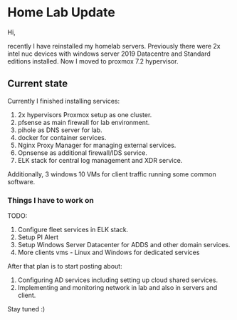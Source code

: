 # Home Lab Update

Hi,

recently I have reinstalled my homelab servers. Previously there were 2x intel nuc devices with windows server 2019 Datacentre and Standard editions installed. Now I moved to proxmox 7.2 hypervisor.

## Current state

Currently I finished installing services:

1. 2x hypervisors Proxmox setup as one cluster.
2. pfsense as main firewall for lab environment.
3. pihole as DNS server for lab.
4. docker for container services.
5. Nginx Proxy Manager for managing external services.
6. Opnsense as additional firewall/IDS service.
7. ELK stack for central log management and XDR service.

Additionally, 3 windows 10 VMs for client traffic running some common software.

### Things I have to work on

TODO:

1. Configure fleet services in ELK stack.
2. Setup PI Alert
3. Setup Windows Server Datacenter for ADDS and other domain services.
4. More clients vms - Linux and Windows for dedicated services

After that plan is to start posting about:

1. Configuring AD services including setting up cloud shared services.
2. Implementing and monitoring network in lab and also in servers and client.

Stay tuned :)